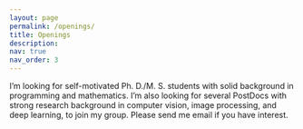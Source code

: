 ```yaml
---
layout: page
permalink: /openings/
title: Openings
description:
nav: true
nav_order: 3
---
```


I’m looking for self-motivated Ph. D./M. S. students with solid background in programming and mathematics. I’m also looking for several PostDocs with strong research background in computer vision, image processing, and deep learning, to join my group.
Please send me email if you have interest.
